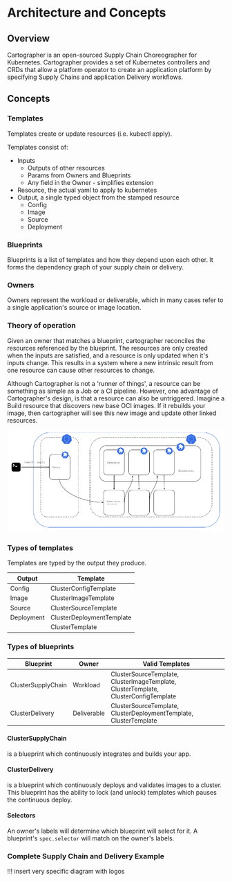 # Architecture and Concepts

## Overview

Cartographer is an open-sourced Supply Chain Choreographer for Kubernetes. Cartographer provides a set of Kubernetes
controllers and CRDs that allow a platform operator to create an application platform by specifying Supply Chains and 
application Delivery workflows.

## Concepts

### Templates

Templates create or update resources (i.e. kubectl apply).

Templates consist of:
* Inputs
    * Outputs of other resources
    * Params from Owners and Blueprints
    * Any field in the Owner - simplifies extension
* Resource, the actual yaml to apply to kubernetes
* Output, a single typed object from the stamped resource
    * Config
    * Image
    * Source
    * Deployment


### Blueprints

Blueprints is a list of templates and how they depend upon each other. It forms the dependency graph of
your supply chain or delivery.

### Owners

Owners represent the workload or deliverable, which in many cases refer to a single application's source or image 
location.

### Theory of operation

Given an owner that matches a blueprint, cartographer reconciles the resources referenced by the blueprint.
The resources are only created when the inputs are satisfied, and a resource is only updated when it's inputs change.
This results in a system where a new intrinsic result from one resource can cause other resources to change.

Although Cartographer is not a 'runner of things', a resource can be something as simple as a Job or a CI pipeline.
However, one advantage of Cartographer's design, is that a resource can also be untriggered. Imagine a Build resource 
that discovers new base OCI images. If it rebuilds your image, then cartographer will see this new image and update 
other linked resources.

![Generic Blueprint](img/generic-blueprint.png)

### Types of templates

Templates are typed by the output they produce.

| Output      | Template |
| ----------- | ----------- |
| Config | ClusterConfigTemplate |
| Image | ClusterImageTemplate |
| Source | ClusterSourceTemplate |
| Deployment | ClusterDeploymentTemplate |
| | ClusterTemplate |

### Types of blueprints

| Blueprint    | Owner | Valid Templates |
| ----------- | ----------- | ----------- |
| ClusterSupplyChain | Workload | ClusterSourceTemplate, ClusterImageTemplate, ClusterTemplate, ClusterConfigTemplate |
| ClusterDelivery | Deliverable | ClusterSourceTemplate, ClusterDeploymentTemplate, ClusterTemplate |

#### ClusterSupplyChain
is a blueprint which continuously integrates and builds your app.

#### ClusterDelivery
is a blueprint which continuously deploys and validates images to a cluster. This blueprint has the ability to lock 
(and unlock) templates which pauses the continuous deploy.

#### Selectors
An owner's labels will determine which blueprint will select for it. A blueprint's `spec.selector` will match on the 
owner's labels.

### Complete Supply Chain and Delivery Example

!!! insert very specific diagram with logos